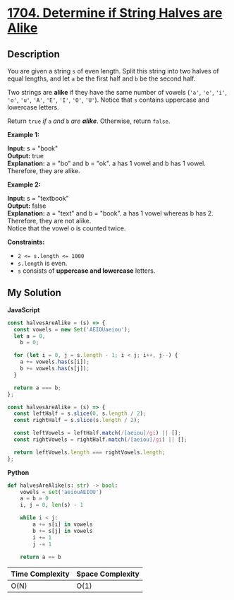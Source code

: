# [1704. Determine if String Halves are Alike](https://leetcode.com/problems/determine-if-string-halves-are-alike)

## Description

You are given a string `s` of even length. Split this string into two halves of equal lengths, and let `a` be the first half and `b` be the second half.

Two strings are **alike** if they have the same number of vowels (`'a'`, `'e'`, `'i'`, `'o'`, `'u'`, `'A'`, `'E'`, `'I'`, `'O'`, `'U'`). Notice that `s` contains uppercase and lowercase letters.

Return `true` _if_ `a` _and_ `b` _are **alike**_. Otherwise, return `false`.

**Example 1:**

**Input:** s = "book"  
**Output:** true  
**Explanation:** a = "bo" and b = "ok". a has 1 vowel and b has 1 vowel. Therefore, they are alike.

**Example 2:**

**Input:** s = "textbook"  
**Output:** false  
**Explanation:** a = "text" and b = "book". a has 1 vowel whereas b has 2. Therefore, they are not alike.  
Notice that the vowel o is counted twice.

**Constraints:**

- `2 <= s.length <= 1000`
- `s.length` is even.
- `s` consists of **uppercase and lowercase** letters.

## My Solution

**JavaScript**

```js
const halvesAreAlike = (s) => {
  const vowels = new Set('AEIOUaeiou');
  let a = 0,
    b = 0;

  for (let i = 0, j = s.length - 1; i < j; i++, j--) {
    a += vowels.has(s[i]);
    b += vowels.has(s[j]);
  }

  return a === b;
};
```

```js
const halvesAreAlike = (s) => {
  const leftHalf = s.slice(0, s.length / 2);
  const rightHalf = s.slice(s.length / 2);

  const leftVowels = leftHalf.match(/[aeiou]/gi) || [];
  const rightVowels = rightHalf.match(/[aeiou]/gi) || [];

  return leftVowels.length === rightVowels.length;
};
```

**Python**

```py
def halvesAreAlike(s: str) -> bool:
    vowels = set('aeiouAEIOU')
    a = b = 0
    i, j = 0, len(s) - 1

    while i < j:
        a += s[i] in vowels
        b += s[j] in vowels
        i += 1
        j -= 1

    return a == b
```

| Time Complexity | Space Complexity |
| --------------- | ---------------- |
| O(N)            | O(1)             |
